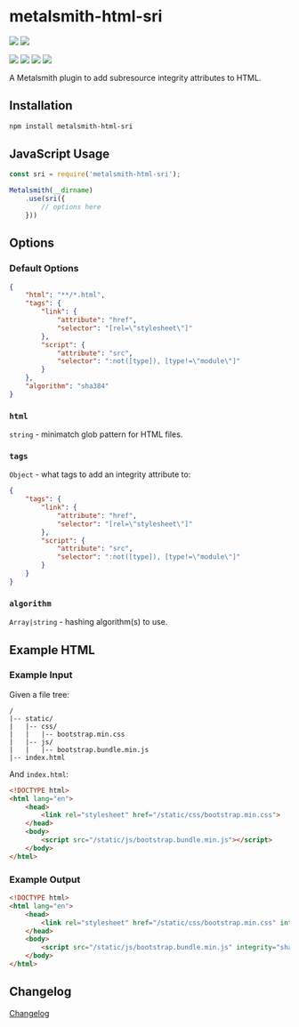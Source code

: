 # metalsmith-html-sri

[![](https://badgen.net/npm/v/metalsmith-html-sri?icon=npm)](https://www.npmjs.com/package/metalsmith-html-sri)
[![](https://badgen.net/npm/dw/metalsmith-html-sri?icon=npm)](https://www.npmjs.com/package/metalsmith-html-sri)

[![](https://badgen.net/badge/emmercm/metalsmith-html-sri/purple?icon=github)](https://github.com/emmercm/metalsmith-html-sri)
[![](https://badgen.net/circleci/github/emmercm/metalsmith-html-sri/master?icon=circleci)](https://github.com/emmercm/metalsmith-html-sri/blob/master/.circleci/config.yml)
[![](https://codecov.io/gh/emmercm/metalsmith-html-sri/branch/master/graph/badge.svg)](https://codecov.io/gh/emmercm/metalsmith-html-sri)
[![](https://badgen.net/github/license/emmercm/metalsmith-html-sri?color=grey)](https://github.com/emmercm/metalsmith-html-sri/blob/master/LICENSE)

A Metalsmith plugin to add subresource integrity attributes to HTML.

## Installation

```bash
npm install metalsmith-html-sri
```

## JavaScript Usage

```javascript
const sri = require('metalsmith-html-sri');

Metalsmith(__dirname)
    .use(sri({
        // options here
    }))
```

## Options

### Default Options

```json
{
    "html": "**/*.html",
    "tags": {
        "link": {
            "attribute": "href",
            "selector": "[rel=\"stylesheet\"]"
        },
        "script": {
            "attribute": "src",
            "selector": ":not([type]), [type!=\"module\"]"
        }
    },
    "algorithm": "sha384"
}
```

### `html`

`string` - minimatch glob pattern for HTML files.

### `tags`

`Object` - what tags to add an integrity attribute to:

```json
{
    "tags": {
        "link": {
            "attribute": "href",
            "selector": "[rel=\"stylesheet\"]"
        },
        "script": {
            "attribute": "src",
            "selector": ":not([type]), [type!=\"module\"]"
        }
    }
}
```

### `algorithm`

`Array|string` - hashing algorithm(s) to use.

## Example HTML

### Example Input

Given a file tree:

```
/
|-- static/
|   |-- css/
|   |   |-- bootstrap.min.css
|   |-- js/
|   |   |-- bootstrap.bundle.min.js
|-- index.html
```

And `index.html`:

```html
<!DOCTYPE html>
<html lang="en">
    <head>
        <link rel="stylesheet" href="/static/css/bootstrap.min.css">
    </head>
    <body>
        <script src="/static/js/bootstrap.bundle.min.js"></script>
    </body>
</html>
```

### Example Output

```html
<!DOCTYPE html>
<html lang="en">
    <head>
        <link rel="stylesheet" href="/static/css/bootstrap.min.css" integrity="sha384-...">
    </head>
    <body>
        <script src="/static/js/bootstrap.bundle.min.js" integrity="sha384-..."></script>
    </body>
</html>
```

## Changelog

[Changelog](./CHANGELOG.md)
